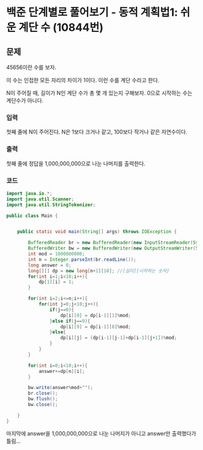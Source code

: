 # 백준 단계별로 풀어보기 - 동적 계획법1: 쉬운 계단 수 (10844번)
## 문제
45656이란 수를 보자.

이 수는 인접한 모든 자리의 차이가 1이다. 이런 수를 계단 수라고 한다.

N이 주어질 때, 길이가 N인 계단 수가 총 몇 개 있는지 구해보자. 0으로 시작하는 수는 계단수가 아니다.

### 입력
첫째 줄에 N이 주어진다. N은 1보다 크거나 같고, 100보다 작거나 같은 자연수이다.

### 출력
첫째 줄에 정답을 1,000,000,000으로 나눈 나머지를 출력한다.

### 코드

```java
import java.io.*;
import java.util.Scanner;
import java.util.StringTokenizer;

public class Main {


    public static void main(String[] args) throws IOException {

        BufferedReader br = new BufferedReader(new InputStreamReader(System.in));
        BufferedWriter bw = new BufferedWriter(new OutputStreamWriter(System.out));
        int mod = 1000000000;
        int n = Integer.parseInt(br.readLine());
        long answer = 0;
        long[][] dp = new long[n+1][10]; //[길이][시작하는 숫자]
        for(int i=1;i<10;i++){
            dp[1][i] = 1;
        }

        for(int i=2;i<=n;i++){
            for(int j=0;j<10;j++){
                if(j==0){
                    dp[i][0] = dp[i-1][1]%mod;
                }else if(j==9){
                    dp[i][9] = dp[i-1][8]%mod;
                }else{
                    dp[i][j] = (dp[i-1][j-1]+dp[i-1][j+1])%mod;
                }
            }
        }

        for(int i=0;i<10;i++){
            answer+=dp[n][i];
        }

        bw.write(answer%mod+"");
        br.close();
        bw.flush();
        bw.close();

    }
}
```

마지막에 answer을 1,000,000,000으로 나눈 나머지가 아니고 answer만 출력했다가 틀림... 
